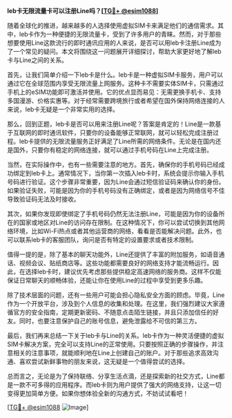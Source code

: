 **leb卡无限流量卡可以注册Line吗？[[TG💪+ @esim1088](https://t.me/s/esim1088)]**

随着全球化的推进，越来越多的人选择使用虚拟SIM卡来满足他们的通信需求。其中，leb卡作为一种便捷的无限流量卡，受到了许多用户的青睐。然而，对于那些想要使用Line这款流行的即时通讯应用的人来说，是否可以用leb卡注册Line成为了一个常见的疑问。本文将围绕这一问题展开详细探讨，帮助大家更好地了解leb卡与Line之间的关系。

首先，让我们简单介绍一下leb卡是什么。leb卡是一种虚拟SIM卡服务，用户可以通过它在全球范围内享受无限流量上网服务。这种卡不需要实体SIM卡，只需通过手机上的eSIM功能即可激活并使用。它的优点显而易见：无需更换手机卡、支持多国漫游、价格实惠等。对于经常需要跨境旅行或者希望在国外保持网络连接的人来说，leb卡无疑是一个非常实用的选择。

那么，回到正题，leb卡是否可以用来注册Line呢？答案是肯定的！Line是一款基于互联网的即时通讯软件，只要你的设备能够正常联网，就可以轻松完成注册过程。leb卡提供的无限流量服务正好满足了Line所需的网络条件。无论是在国内还是国外，只要你有稳定的网络连接，就可以通过手机号码在Line上完成注册。

当然，在实际操作中，也有一些需要注意的地方。首先，确保你的手机号码已经成功绑定到leb卡上。通常情况下，当你第一次插入leb卡时，系统会提示你输入手机号码进行验证。这个步骤非常重要，因为Line会通过短信验证码来确认你的身份。如果验证失败，可能是因为你的手机号码没有正确绑定，或者是因为网络信号不佳导致验证码无法及时接收。

其次，如果你发现即使绑定了手机号码仍然无法注册Line，可能是因为你的设备所在的国家或地区对Line的访问存在限制。在这种情况下，你可以尝试切换到其他网络环境，比如Wi-Fi热点或者其他运营商的网络，看看是否能解决问题。此外，也可以联系leb卡的客服团队，询问是否有特定的设置要求或者技术限制。

值得一提的是，除了基本的聊天功能外，Line还提供了丰富的附加服务，如语音通话、视频会议、贴纸商店等。这些功能都需要良好的网络支持才能流畅运行。因此，在选择leb卡时，建议优先考虑那些提供稳定高速网络的服务商。这样不仅能保证日常聊天的顺畅体验，还能让你在使用Line的过程中享受到更多乐趣。

除了技术层面的问题，还有一些用户可能会担心隐私安全方面的顾虑。毕竟，Line作为一个开放平台，涉及到个人信息的收集和处理。在这里，我们强烈建议大家遵循官方的安全指南，定期更新密码、不随意点击陌生链接，并且只添加信任的好友。同时，也要注意保护自己的账号信息，避免泄露给不可信的第三方。

最后，我们再来总结一下关于leb卡与Line的关系。leb卡作为一种灵活便捷的虚拟SIM卡解决方案，完全可以支持Line的正常使用。只要按照正确的步骤操作，并注意相关的注意事项，就能顺利地在Line上创建自己的账户。对于那些追求高效沟通、喜欢尝试新鲜事物的朋友来说，这无疑是一个值得尝试的选择。

总而言之，无论是为了保持联络、分享生活点滴，还是探索新的社交方式，Line都是一款不可多得的应用程序。而leb卡则为用户提供了强大的网络支持，让这一切变得更加简单方便。如果你想体验全新的沟通方式，不妨试试看吧！

[[TG💪+ @esim1088](https://t.me/s/esim1088) ![Image](https://i.postimg.cc/4NQfJmqS/Snipaste-2025-05-13-00-14-12.png)]